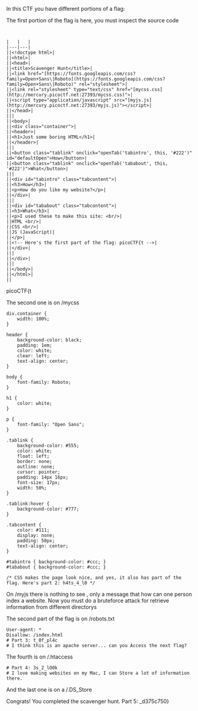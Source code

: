 In this CTF you have different portions of a flag:

The first portion of the flag is here, you must inspect the source code

```
  

|   |   |
|---|---|
||<!doctype html>|
||<html>|
||<head>|
||<title>Scavenger Hunt</title>|
||<link href="[https://fonts.googleapis.com/css?family=Open+Sans\|Roboto](https://fonts.googleapis.com/css?family=Open+Sans\|Roboto)" rel="stylesheet">|
||<link rel="stylesheet" type="text/css" href="[mycss.css](http://mercury.picoctf.net:27393/mycss.css)">|
||<script type="application/javascript" src="[myjs.js](http://mercury.picoctf.net:27393/myjs.js)"></script>|
||</head>|
|||
||<body>|
||<div class="container">|
||<header>|
||<h1>Just some boring HTML</h1>|
||</header>|
|||
||<button class="tablink" onclick="openTab('tabintro', this, '#222')" id="defaultOpen">How</button>|
||<button class="tablink" onclick="openTab('tababout', this, '#222')">What</button>|
|||
||<div id="tabintro" class="tabcontent">|
||<h3>How</h3>|
||<p>How do you like my website?</p>|
||</div>|
|||
||<div id="tababout" class="tabcontent">|
||<h3>What</h3>|
||<p>I used these to make this site: <br/>|
||HTML <br/>|
||CSS <br/>|
||JS (JavaScript)|
||</p>|
||<!-- Here's the first part of the flag: picoCTF{t -->|
||</div>|
|||
||</div>|
|||
||</body>|
||</html>|
||
```

picoCTF{t

The second one is on /mycss

```
div.container {
    width: 100%;
}

header {
    background-color: black;
    padding: 1em;
    color: white;
    clear: left;
    text-align: center;
}

body {
    font-family: Roboto;
}

h1 {
    color: white;
}

p {
    font-family: "Open Sans";
}

.tablink {
    background-color: #555;
    color: white;
    float: left;
    border: none;
    outline: none;
    cursor: pointer;
    padding: 14px 16px;
    font-size: 17px;
    width: 50%;
}

.tablink:hover {
    background-color: #777;
}

.tabcontent {
    color: #111;
    display: none;
    padding: 50px;
    text-align: center;
}

#tabintro { background-color: #ccc; }
#tababout { background-color: #ccc; }

/* CSS makes the page look nice, and yes, it also has part of the flag. Here's part 2: h4ts_4_l0 */
```

On /myjs there is nothing to see , only a message that how can one person index a website. Now you must do a bruteforce attack for retrieve information from different directorys

The second part of the flag is on /robots.txt

```
User-agent: *
Disallow: /index.html
# Part 3: t_0f_pl4c
# I think this is an apache server... can you Access the next flag?
```

The fourth is on /.htaccess

```
# Part 4: 3s_2_lO0k
# I love making websites on my Mac, I can Store a lot of information there.
```

And the last one is on a  /.DS_Store

Congrats! You completed the scavenger hunt. Part 5: _d375c750}
